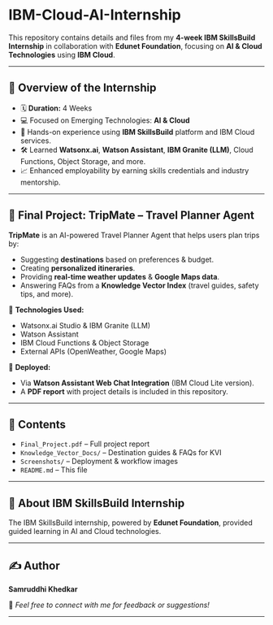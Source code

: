 # IBM-Cloud-AI-Internship

This repository contains details and files from my **4-week IBM SkillsBuild Internship** in collaboration with **Edunet Foundation**, focusing on **AI & Cloud Technologies** using **IBM Cloud**.  

---

## 📖 Overview of the Internship  

- 🗓️ **Duration:** 4 Weeks  
- 💻 Focused on Emerging Technologies: **AI & Cloud**  
- 🧠 Hands-on experience using **IBM SkillsBuild** platform and IBM Cloud services.  
- 🛠️ Learned **Watsonx.ai**, **Watson Assistant**, **IBM Granite (LLM)**, Cloud Functions, Object Storage, and more.  
- 📈 Enhanced employability by earning skills credentials and industry mentorship.  

---

## 🚀 Final Project: **TripMate – Travel Planner Agent**  

**TripMate** is an AI-powered Travel Planner Agent that helps users plan trips by:  
- Suggesting **destinations** based on preferences & budget.  
- Creating **personalized itineraries**.  
- Providing **real-time weather updates** & **Google Maps data**.  
- Answering FAQs from a **Knowledge Vector Index** (travel guides, safety tips, and more).  

🔹 **Technologies Used:**  
- Watsonx.ai Studio & IBM Granite (LLM)  
- Watson Assistant  
- IBM Cloud Functions & Object Storage  
- External APIs (OpenWeather, Google Maps)  

🔹 **Deployed:**  
- Via **Watson Assistant Web Chat Integration** (IBM Cloud Lite version).  
- A **PDF report** with project details is included in this repository.  

---

## 📂 Contents  

- `Final_Project.pdf` – Full project report  
- `Knowledge_Vector_Docs/` – Destination guides & FAQs for KVI  
- `Screenshots/` – Deployment & workflow images  
- `README.md` – This file  

---

## 🏅 About IBM SkillsBuild Internship  

The IBM SkillsBuild internship, powered by **Edunet Foundation**, provided guided learning in AI and Cloud technologies.

---

## ✍️ Author  

**Samruddhi Khedkar**  

💌 *Feel free to connect with me for feedback or suggestions!*  

---

